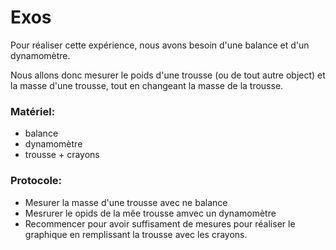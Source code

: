 # Exos

Pour réaliser cette expérience, nous avons besoin d'une balance et d'un dynamomètre.

Nous allons donc mesurer le poids d'une trousse (ou de tout autre object) et la masse d'une trousse, tout en changeant la masse de la trousse.

### Matériel:

- balance
- dynamomètre
- trousse + crayons

### Protocole:

- Mesurer la masse d'une trousse avec ne balance
- Mesrurer le opids de la mêe trousse amvec un dynamomètre
- Recommencer pour avoir suffisament de mesures pour réaliser le graphique en remplissant la trousse avec les crayons.

